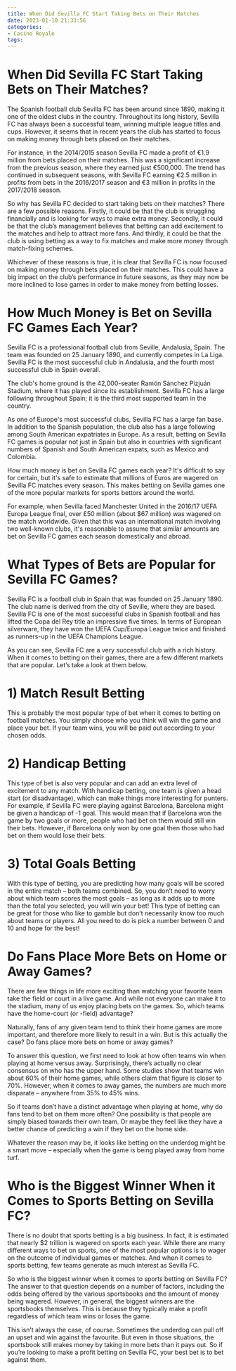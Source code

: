 ```yaml
---
title: When Did Sevilla FC Start Taking Bets on Their Matches 
date: 2023-01-10 21:33:56
categories:
- Casino Royale
tags:
---
```



#  When Did Sevilla FC Start Taking Bets on Their Matches? 

The Spanish football club Sevilla FC has been around since 1890, making it one of the oldest clubs in the country. Throughout its long history, Sevilla FC has always been a successful team, winning multiple league titles and cups. However, it seems that in recent years the club has started to focus on making money through bets placed on their matches.

For instance, in the 2014/2015 season Sevilla FC made a profit of €1.9 million from bets placed on their matches. This was a significant increase from the previous season, where they earned just €500,000. The trend has continued in subsequent seasons, with Sevilla FC earning €2.5 million in profits from bets in the 2016/2017 season and €3 million in profits in the 2017/2018 season.

So why has Sevilla FC decided to start taking bets on their matches? There are a few possible reasons. Firstly, it could be that the club is struggling financially and is looking for ways to make extra money. Secondly, it could be that the club’s management believes that betting can add excitement to the matches and help to attract more fans. And thirdly, it could be that the club is using betting as a way to fix matches and make more money through match-fixing schemes.

Whichever of these reasons is true, it is clear that Sevilla FC is now focused on making money through bets placed on their matches. This could have a big impact on the club’s performance in future seasons, as they may now be more inclined to lose games in order to make money from betting losses.

#  How Much Money is Bet on Sevilla FC Games Each Year? 

Sevilla FC is a professional football club from Seville, Andalusia, Spain. The team was founded on 25 January 1890, and currently competes in La Liga. Sevilla FC is the most successful club in Andalusia, and the fourth most successful club in Spain overall. 

The club's home ground is the 42,000-seater Ramón Sánchez Pizjuán Stadium, where it has played since its establishment. Sevilla FC has a large following throughout Spain; it is the third most supported team in the country. 

As one of Europe's most successful clubs, Sevilla FC has a large fan base. In addition to the Spanish population, the club also has a large following among South American expatriates in Europe. As a result, betting on Sevilla FC games is popular not just in Spain but also in countries with significant numbers of Spanish and South American expats, such as Mexico and Colombia. 

How much money is bet on Sevilla FC games each year? It's difficult to say for certain, but it's safe to estimate that millions of Euros are wagered on Sevilla FC matches every season. This makes betting on Sevilla games one of the more popular markets for sports bettors around the world. 

For example, when Sevilla faced Manchester United in the 2016/17 UEFA Europa League final, over £50 million (about $67 million) was wagered on the match worldwide. Given that this was an international match involving two well-known clubs, it's reasonable to assume that similar amounts are bet on Sevilla FC games each season domestically and abroad. 


#  What Types of Bets are Popular for Sevilla FC Games? 

Sevilla FC is a football club in Spain that was founded on 25 January 1890. The club name is derived from the city of Seville, where they are based. Sevilla FC is one of the most successful clubs in Spanish football and has lifted the Copa del Rey title an impressive five times. In terms of European silverware, they have won the UEFA Cup/Europa League twice and finished as runners-up in the UEFA Champions League.

As you can see, Sevilla FC are a very successful club with a rich history. When it comes to betting on their games, there are a few different markets that are popular. Let’s take a look at them below.

# 1) Match Result Betting 

This is probably the most popular type of bet when it comes to betting on football matches. You simply choose who you think will win the game and place your bet. If your team wins, you will be paid out according to your chosen odds.

# 2) Handicap Betting 

This type of bet is also very popular and can add an extra level of excitement to any match. With handicap betting, one team is given a head start (or disadvantage), which can make things more interesting for punters. For example, if Sevilla FC were playing against Barcelona, Barcelona might be given a handicap of -1 goal. This would mean that if Barcelona won the game by two goals or more, people who had bet on them would still win their bets. However, if Barcelona only won by one goal then those who had bet on them would lose their bets.

# 3) Total Goals Betting 

With this type of betting, you are predicting how many goals will be scored in the entire match – both teams combined. So, you don’t need to worry about which team scores the most goals – as long as it adds up to more than the total you selected, you will win your bet! This type of betting can be great for those who like to gamble but don’t necessarily know too much about teams or players. All you need to do is pick a number between 0 and 10 and hope for the best!

#  Do Fans Place More Bets on Home or Away Games? 

There are few things in life more exciting than watching your favorite team take the field or court in a live game. And while not everyone can make it to the stadium, many of us enjoy placing bets on the games. So, which teams have the home-court (or -field) advantage? 

Naturally, fans of any given team tend to think their home games are more important, and therefore more likely to result in a win. But is this actually the case? Do fans place more bets on home or away games? 

To answer this question, we first need to look at how often teams win when playing at home versus away. Surprisingly, there’s actually no clear consensus on who has the upper hand. Some studies show that teams win about 60% of their home games, while others claim that figure is closer to 70%. However, when it comes to away games, the numbers are much more disparate – anywhere from 35% to 45% wins. 

So if teams don’t have a distinct advantage when playing at home, why do fans tend to bet on them more often? One possibility is that people are simply biased towards their own team. Or maybe they feel like they have a better chance of predicting a win if they bet on the home side. 

Whatever the reason may be, it looks like betting on the underdog might be a smart move – especially when the game is being played away from home turf.

#  Who is the Biggest Winner When it Comes to Sports Betting on Sevilla FC?

There is no doubt that sports betting is a big business. In fact, it is estimated that nearly $2 trillion is wagered on sports each year. While there are many different ways to bet on sports, one of the most popular options is to wager on the outcome of individual games or matches. And when it comes to sports betting, few teams generate as much interest as Sevilla FC.

So who is the biggest winner when it comes to sports betting on Sevilla FC? The answer to that question depends on a number of factors, including the odds being offered by the various sportsbooks and the amount of money being wagered. However, in general, the biggest winners are the sportsbooks themselves. This is because they typically make a profit regardless of which team wins or loses the game.

This isn’t always the case, of course. Sometimes the underdog can pull off an upset and win against the favourite. But even in those situations, the sportsbook still makes money by taking in more bets than it pays out. So if you’re looking to make a profit betting on Sevilla FC, your best bet is to bet against them.